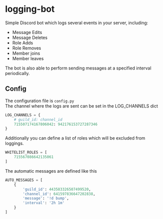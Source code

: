 # logging-bot

Simple Discord bot which logs several events in your server, including:
 - Message Edits
 - Message Deletes
 - Role Adds
 - Role Removes
 - Member joins
 - Member leaves


The bot is also able to perform sending messages at a specified interval periodically.


## Config

The configuration file is `config.py` <br>
The channel where the logs are sent can be set in the LOG_CHANNELS dict
```python
LOG_CHANNELS = {
    # guild_id: channel_id
    715507174167806042: 942176153727287346
}
```

Additionally you can define a list of roles which will be excluded from loggings.
```python
WHITELIST_ROLES = [
    715567086642135061
]
```
The automatic messages are defined like this
```python
AUTO_MESSAGES = [
    {
        'guild_id': 443583326507499520,
        'channel_id': 641597836647202838,
        'message': '!d bump',
        'interval': '2h 1m'
    }
]
```